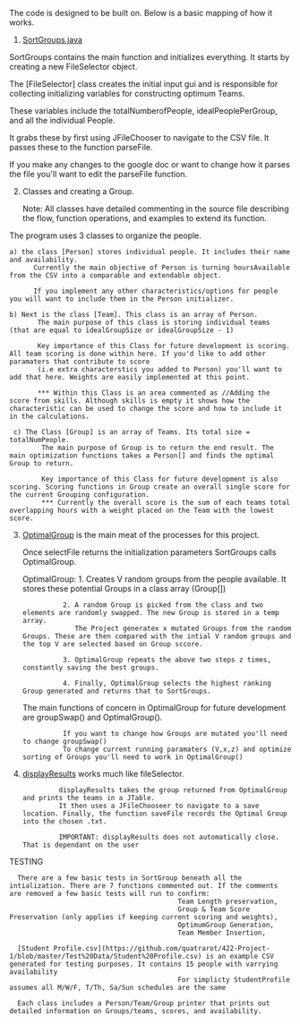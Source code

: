 The code is designed to be built on. Below is a basic mapping of how it works.

1. [SortGroups.java](https://github.com/quatrarot/422-Project-1/blob/master/Source%20Code/SortGroups.java)

  SortGroups contains the main function and initializes everything. It starts by creating a new FileSelector object.
  
  The [FileSelector] class creates the initial input gui and is responsible for collecting initializing variables for constructing optimum Teams.
  
  These variables include the totalNumberofPeople, idealPeoplePerGroup, and all the individual People.
  
  It grabs these by first using JFileChooser to navigate to the CSV file. It passes these to the function parseFile.
  
  If you make any changes to the google doc or want to change how it parses the file you'll want to edit the parseFile function.
  
2. Classes and creating a Group.

   Note: All classes have detailed commenting in the source file describing the flow, function operations, and examples to extend its function.
  
  The program uses 3 classes to organize the people. 
  
    a) the class [Person] stores individual people. It includes their name and availability. 
          Currently the main objective of Person is turning hoursAvailable from the CSV into a comparable and extendable object.
        
          If you implement any other characteristics/options for people you will want to include them in the Person initializer. 
    
    b) Next is the class [Team]. This class is an array of Person.
           The main purpose of this class is storing individual teams (that are equal to idealGroupSize or idealGroupSize - 1)
           
           Key importance of this Class for future development is scoring. All team scoring is done within here. If you'd like to add other paramaters that contribute to score
           (i.e extra characterstics you added to Person) you'll want to add that here. Weights are easily implemented at this point.
           
           *** Within this Class is an area commented as //Adding the score from skills. Although skills is empty it shows how the characteristic can be used to change the score and how to include it in the calculations.
           
     c) The Class [Group] is an array of Teams. Its total size = totalNumPeople. 
            The main purpose of Group is to return the end result. The main optimization functions takes a Person[] and finds the optimal Group to return.
            
            Key importance of this Class for future development is also scoring. Scoring functions in Group create an overall single score for the current Grouping configuration.
            *** Currently the overall score is the sum of each teams total overlapping hours with a weight placed on the Team with the lowest score.

3.  [OptimalGroup](https://github.com/quatrarot/422-Project-1/blob/master/Source%20Code/OptimalGroup.java) is the main meat of the processes for this project.
    
    Once selectFile returns the initialization parameters SortGroups calls OptimalGroup.
    
    OptimalGroup: 
                  1. Creates V random groups from the  people available. It stores these potential Groups in a class array (Group[])
    
                  2. A random Group is picked from the class and two elements are randomly swapped. The new Group is stored in a temp array.
                     The Project generatex x mutated Groups from the random Groups. These are then compared with the intial V random groups and the top V are selected based on Group sccore.
                 
                  3. OptimalGroup repeats the above two steps z times, constantly saving the best groups. 
                  
                  4. Finally, OptimalGroup selects the highest ranking Group generated and returns that to SortGroups.
                  
     
     The main functions of concern in OptimalGroup for future development are groupSwap() and OptimalGroup().
     
                  If you want to change how Groups are mutated you'll need to change groupSwap() 
                  To change current running paramaters (V,x,z) and optimize sorting of Groups you'll need to work in OptimalGroup()
  
  4. [displayResults](https://github.com/quatrarot/422-Project-1/blob/master/Source%20Code/displayResults.java) works much like fileSelector.
                  
                  displayResults takes the group returned from OptimalGroup and prints the teams in a JTable.
                  It then uses a JFileChooseer to navigate to a save location. Finally, the function saveFile records the Optimal Group into the chosen .txt.
                  
                  IMPORTANT: displayResults does not automatically close. That is dependant on the user
                  
 TESTING
      
      There are a few basic tests in SortGroup beneath all the intialization. There are 7 functions commented out. If the comments are removed a few basic tests will run to confirm: 
                                              Team Length preservation, 
                                              Group & Team Score Preservation (only applies if keeping current scoring and weights),
                                              OptimumGroup Generation,
                                              Team Member Insertion,
                                             
      [Student Profile.csv](https://github.com/quatrarot/422-Project-1/blob/master/Test%20Data/Student%20Profile.csv) is an example CSV generated for testing purposes. It contains 15 people with varrying availability
                                              For simplicty StudentProfile assumes all M/W/F, T/Th, Sa/Sun schedules are the same
                                              
      Each class includes a Person/Team/Group printer that prints out detailed information on Groups/teams, scores, and availability.
      

